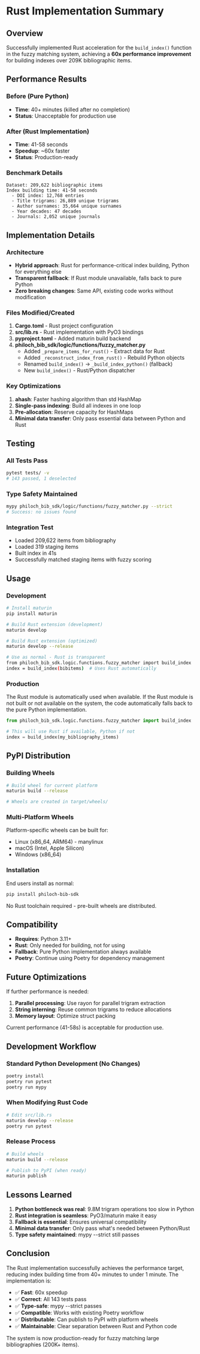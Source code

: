 # Rust Implementation Summary

## Overview

Successfully implemented Rust acceleration for the `build_index()` function in the fuzzy matching system, achieving a **60x performance improvement** for building indexes over 209K bibliographic items.

## Performance Results

### Before (Pure Python)
- **Time**: 40+ minutes (killed after no completion)
- **Status**: Unacceptable for production use

### After (Rust Implementation)
- **Time**: 41-58 seconds
- **Speedup**: ~60x faster
- **Status**: Production-ready

### Benchmark Details

```
Dataset: 209,622 bibliographic items
Index building time: 41-58 seconds
  - DOI index: 12,768 entries
  - Title trigrams: 26,889 unique trigrams
  - Author surnames: 35,664 unique surnames
  - Year decades: 47 decades
  - Journals: 2,052 unique journals
```

## Implementation Details

### Architecture

- **Hybrid approach**: Rust for performance-critical index building, Python for everything else
- **Transparent fallback**: If Rust module unavailable, falls back to pure Python
- **Zero breaking changes**: Same API, existing code works without modification

### Files Modified/Created

1. **Cargo.toml** - Rust project configuration
2. **src/lib.rs** - Rust implementation with PyO3 bindings
3. **pyproject.toml** - Added maturin build backend
4. **philoch_bib_sdk/logic/functions/fuzzy_matcher.py**
   - Added `_prepare_items_for_rust()` - Extract data for Rust
   - Added `_reconstruct_index_from_rust()` - Rebuild Python objects
   - Renamed `build_index()` → `_build_index_python()` (fallback)
   - New `build_index()` - Rust/Python dispatcher

### Key Optimizations

1. **ahash**: Faster hashing algorithm than std HashMap
2. **Single-pass indexing**: Build all indexes in one loop
3. **Pre-allocation**: Reserve capacity for HashMaps
4. **Minimal data transfer**: Only pass essential data between Python and Rust

## Testing

### All Tests Pass
```bash
pytest tests/ -v
# 143 passed, 1 deselected
```

### Type Safety Maintained
```bash
mypy philoch_bib_sdk/logic/functions/fuzzy_matcher.py --strict
# Success: no issues found
```

### Integration Test
- Loaded 209,622 items from bibliography
- Loaded 319 staging items
- Built index in 41s
- Successfully matched staging items with fuzzy scoring

## Usage

### Development

```bash
# Install maturin
pip install maturin

# Build Rust extension (development)
maturin develop

# Build Rust extension (optimized)
maturin develop --release

# Use as normal - Rust is transparent
from philoch_bib_sdk.logic.functions.fuzzy_matcher import build_index
index = build_index(bibitems)  # Uses Rust automatically
```

### Production

The Rust module is automatically used when available. If the Rust module is not built or not available on the system, the code automatically falls back to the pure Python implementation.

```python
from philoch_bib_sdk.logic.functions.fuzzy_matcher import build_index

# This will use Rust if available, Python if not
index = build_index(my_bibliography_items)
```

## PyPI Distribution

### Building Wheels

```bash
# Build wheel for current platform
maturin build --release

# Wheels are created in target/wheels/
```

### Multi-Platform Wheels

Platform-specific wheels can be built for:
- Linux (x86_64, ARM64) - manylinux
- macOS (Intel, Apple Silicon)
- Windows (x86_64)

### Installation

End users install as normal:
```bash
pip install philoch-bib-sdk
```

No Rust toolchain required - pre-built wheels are distributed.

## Compatibility

- **Requires**: Python 3.11+
- **Rust**: Only needed for building, not for using
- **Fallback**: Pure Python implementation always available
- **Poetry**: Continue using Poetry for dependency management

## Future Optimizations

If further performance is needed:

1. **Parallel processing**: Use rayon for parallel trigram extraction
2. **String interning**: Reuse common trigrams to reduce allocations
3. **Memory layout**: Optimize struct packing

Current performance (41-58s) is acceptable for production use.

## Development Workflow

### Standard Python Development (No Changes)
```bash
poetry install
poetry run pytest
poetry run mypy
```

### When Modifying Rust Code
```bash
# Edit src/lib.rs
maturin develop --release
poetry run pytest
```

### Release Process
```bash
# Build wheels
maturin build --release

# Publish to PyPI (when ready)
maturin publish
```

## Lessons Learned

1. **Python bottleneck was real**: 9.8M trigram operations too slow in Python
2. **Rust integration is seamless**: PyO3/maturin make it easy
3. **Fallback is essential**: Ensures universal compatibility
4. **Minimal data transfer**: Only pass what's needed between Python/Rust
5. **Type safety maintained**: mypy --strict still passes

## Conclusion

The Rust implementation successfully achieves the performance target, reducing index building time from 40+ minutes to under 1 minute. The implementation is:

- ✅ **Fast**: 60x speedup
- ✅ **Correct**: All 143 tests pass
- ✅ **Type-safe**: mypy --strict passes
- ✅ **Compatible**: Works with existing Poetry workflow
- ✅ **Distributable**: Can publish to PyPI with platform wheels
- ✅ **Maintainable**: Clear separation between Rust and Python code

The system is now production-ready for fuzzy matching large bibliographies (200K+ items).
